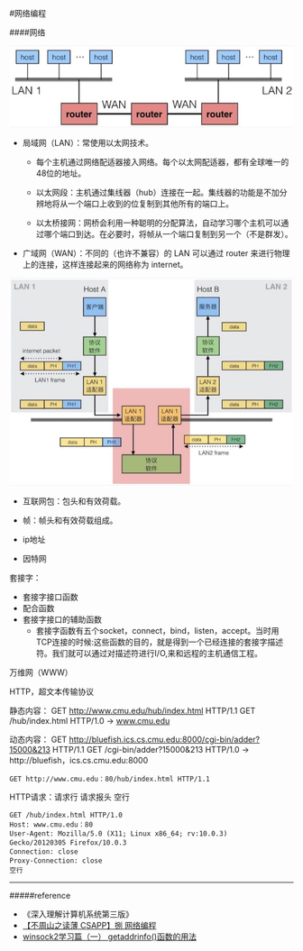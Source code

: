#网络编程

####网络

![](./pic/internet.jpg)

- 局域网（LAN）：常使用以太网技术。

	- 每个主机通过网络配适器接入网络。每个以太网配适器，都有全球唯一的48位的地址。

	- 以太网段：主机通过集线器（hub）连接在一起。集线器的功能是不加分辨地将从一个端口上收到的位复制到其他所有的端口上。

	- 以太桥接网：网桥会利用一种聪明的分配算法，自动学习哪个主机可以通过哪个端口到达。在必要时，将帧从一个端口复制到另一个（不是群发）。

- 广域网（WAN）：不同的（也许不兼容）的 LAN 可以通过 router 来进行物理上的连接，这样连接起来的网络称为 internet。

![](./pic/data_transport.jpg)

- 互联网包：包头和有效荷载。

- 帧：帧头和有效荷载组成。

- ip地址 

- 因特网


套接字：
- 套接字接口函数
- 配合函数
- 套接字接口的辅助函数
	* 套接字函数有五个socket，connect，bind，listen，accept。当时用TCP连接的时候:这些函数的目的，就是得到一个已经连接的套接字描述符。我们就可以通过对描述符进行I/O,来和远程的主机通信工程。

万维网（WWW）

HTTP，超文本传输协议



静态内容：
GET http://www.cmu.edu/hub/index.html HTTP/1.1
GET /hub/index.html HTTP/1.0 -> www.cmu.edu

动态内容：
GET http://bluefish.ics.cs.cmu.edu:8000/cgi-bin/adder?15000&213 HTTP/1.1
GET /cgi-bin/adder?15000&213 HTTP/1.0 -> http://bluefish，ics.cs.cmu.edu:8000






	GET http://www.cmu.edu：80/hub/index.html HTTP/1.1

HTTP请求：请求行 请求报头 空行

	GET /hub/index.html HTTP/1.0
	Host: www.cmu.edu：80
	User-Agent: Mozilla/5.0 (X11; Linux x86_64; rv:10.0.3)
	Gecko/20120305 Firefox/10.0.3
	Connection: close
	Proxy-Connection: close
	空行

___



#####reference

- 《深入理解计算机系统第三版》
- [【不周山之读薄 CSAPP】捌 网络编程 ](http://wdxtub.com/2016/04/16/thin-csapp-8/)
- [winsock2学习篇（一） getaddrinfo()函数的用法](http://www.cnblogs.com/ishore/p/4009205.html)